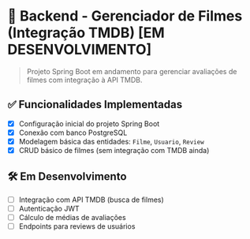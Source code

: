 # 🚧 Backend - Gerenciador de Filmes (Integração TMDB) [EM DESENVOLVIMENTO]

> Projeto Spring Boot em andamento para gerenciar avaliações de filmes com integração à API TMDB.

## ✅ Funcionalidades Implementadas
- [x] Configuração inicial do projeto Spring Boot
- [x] Conexão com banco PostgreSQL
- [x] Modelagem básica das entidades: `Filme`, `Usuario`, `Review`
- [x] CRUD básico de filmes (sem integração com TMDB ainda)

## 🛠 Em Desenvolvimento
- [ ] Integração com API TMDB (busca de filmes)
- [ ] Autenticação JWT
- [ ] Cálculo de médias de avaliações
- [ ] Endpoints para reviews de usuários
